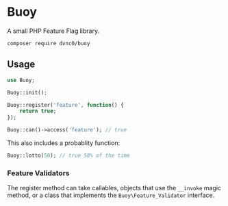 # Buoy

A small PHP Feature Flag library.

`composer require dvnc0/buoy`

## Usage

```php
use Buoy;

Buoy::init();

Buoy::register('feature', function() {
	return true;
});

Buoy::can()->access('feature'); // true
```

This also includes a probablity function:

```php
Buoy::lotto(50); // true 50% of the time
```

### Feature Validators
The register method can take callables, objects that use the `__invoke` magic method, or a class that implements the `Buoy\Feature_Validator` interface.